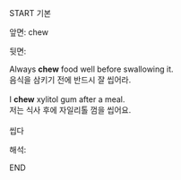 START
기본

앞면:
chew


뒷면:
<div>Always <strong>chew</strong> food well before swallowing it. </div><div><div>음식을 삼키기 전에 반드시 잘 씹어라.</div></div><div><br></div><div><div>I <strong>chew</strong> xylitol gum after a meal. </div><div><div>저는 식사 후에 자일리톨 껌을 씹어요.</div></div></div><div><br></div><div>씹다</div>


해석:
<!--ID: 1746614453600-->
END